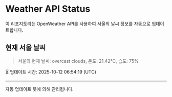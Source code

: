 
# Weather API Status

이 리포지토리는 OpenWeather API를 사용하여 서울의 날씨 정보를 자동으로 업데이트합니다.

## 현재 서울 날씨
> 서울의 현재 날씨: overcast clouds, 온도: 21.42°C, 습도: 75%

⏳ 업데이트 시간: 2025-10-12 06:54:19 (UTC)

---
자동 업데이트 봇에 의해 관리됩니다.
